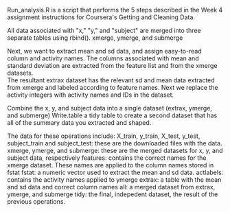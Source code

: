 Run_analysis.R is a script that performs the 5 steps described in the Week 4 assignment instructions for Coursera's Getting and Cleaning Data.

All data associated with "x," "y," and "subject" are merged into three separate tables using rbind().
xmerge, ymerge, and submerge

Next, we want to extract mean and sd data, and assign easy-to-read column and activity names. 
The columns associated with mean and standard deviation are extracted from the feature list and from the xmerge datasets.  
The resultant extrax dataset has the relevant sd and mean data extracted from xmerge and labeled according to feature names.
Next we replace the activity integers with activity names and IDs in the dataset.

Combine the x, y, and subject data into a single dataset (extrax, ymerge, and submerge)
Write.table a tidy table to create a second dataset that has all of the summary data you extracted and shaped.

The data for these operations include:
X_train, y_train, X_test, y_test, subject_train and subject_test: these are the downloaded files with the data.
xmerge, ymerge, and submerge:  these are the merged datasets for x, y, and subject data, respectively
features: contains the correct names for the xmerge dataset.  These names are applied to the column names stored in fstat
fstat: a numeric vector used to extract the mean and sd data.
actlabels:  contains the activity names applied to ymerge
extrax: a table with the mean and sd data and correct column names
all:  a merged dataset from extrax, ymerge, and submerge
tidy:  the final, indepedent dataset, the result of the previous operations.
